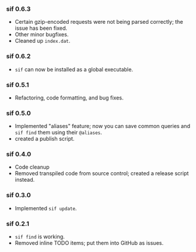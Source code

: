 ### sif 0.6.3

* Certain gzip-encoded requests were not being parsed correctly; the issue
has been fixed.
* Other minor bugfixes.
* Cleaned up `index.dat`.

### sif 0.6.2

* `sif` can now be installed as a global executable.

### sif 0.5.1

* Refactoring, code formatting, and bug fixes.

### sif 0.5.0

* Implemented "aliases" feature; now you can save common queries and `sif find`
them using their `@aliases`.
* created a publish script.

### sif 0.4.0

* Code cleanup
* Removed transpiled code from source control; created a release script instead.

### sif 0.3.0

* Implemented `sif update`. 

### sif 0.2.1

* `sif find` is working.
* Removed inline TODO items; put them into GitHub as issues.
